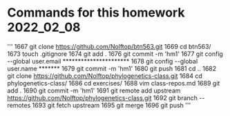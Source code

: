  # Commands for this homework 2022_02_08
'''
 1667  git clone https://github.com/Nolftop/btn563.git
 1669  cd btn563/
 1673  touch .gitignore
 1674  git add .
 1676  git commit -m 'hm1'
 1677  git config --global user.email **********************
 1678  git config --global user.name *******
 1679  git commit -m 'hm1'
 1680  git push
 1681  cd ..
 1682  git clone https://github.com/Nolftop/phylogenetics-class.git
 1684  cd phylogenetics-class/
 1686  cd exercises/
 1688  vim class-repos.md 
 1689  git add .
 1690  git commit -m 'hm1'
 1691  git remote add upstream https://github.com/Nolftop/phylogenetics-class.git
 1692  git branch --remotes
 1693  git fetch upstream
 1695  git merge
 1696  git push
 '''
